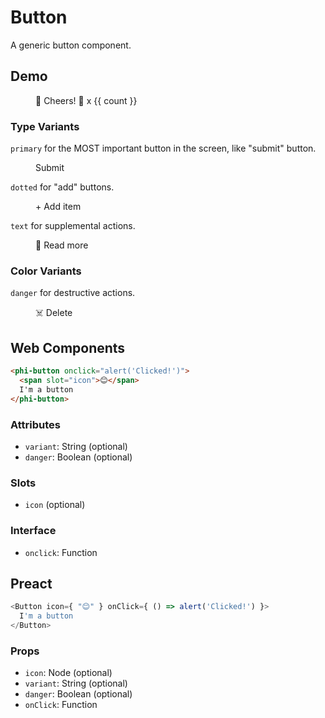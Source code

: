 # Button

A generic button component.

## Demo

<script setup>
import { ref } from "vue";
const count = ref(0);
</script>

<figure>
  <phi-button @click="count++">
    <span slot="icon">🍺</span>
    Cheers!
  </phi-button>
  <span v-if="count">
    🍻 x {{ count }}
  </span>
</figure>

### Type Variants

`primary` for the MOST important button in the screen, like "submit" button.

<figure>
  <phi-button variant="primary">
    Submit
  </phi-button>
</figure>

`dotted` for "add" buttons.

<figure>
  <phi-button variant="dotted">
    + Add item
  </phi-button>
</figure>

`text` for supplemental actions.

<figure>
  <phi-button variant="text">
    <span slot="icon">📕</span>
    Read more
  </phi-button>
</figure>

### Color Variants

`danger` for destructive actions.

<figure>
  <phi-button danger=1>
    <span slot="icon">☠️</span>
    Delete
  </phi-button>
</figure>

## Web Components

```html
<phi-button onclick="alert('Clicked!')">
  <span slot="icon">😊</span>
  I'm a button
</phi-button>
```

### Attributes

- `variant`: String (optional)
- `danger`: Boolean (optional)

### Slots

- `icon` (optional)

### Interface

- `onclick`: Function

## Preact

```js
<Button icon={ "😊" } onClick={ () => alert('Clicked!') }>
  I'm a button
</Button>
```

### Props

- `icon`: Node (optional)
- `variant`: String (optional)
- `danger`: Boolean (optional)
- `onClick`: Function
